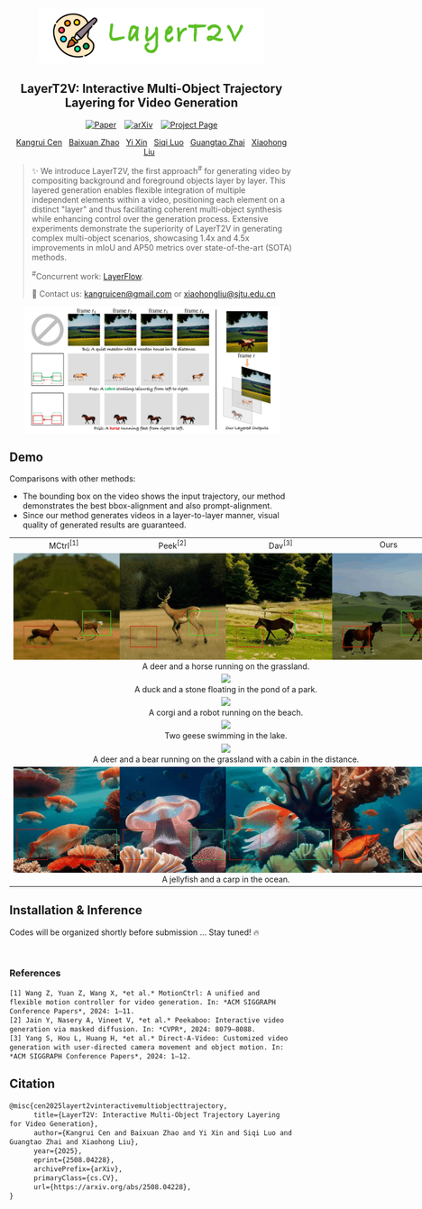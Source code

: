 <p align="center">
  <img src="assets/layert2v-logo.png" height=100>
</p>
<div align="center">

## LayerT2V: Interactive Multi-Object Trajectory Layering for Video Generation

[![Paper](https://img.shields.io/badge/Paper-gray)](https://kr-panghu.github.io/LayerT2V/assets/pdf/LayerT2V.pdf) &ensp; [![arXiv](https://img.shields.io/badge/arXiv-red)](https://arxiv.org/abs/2508.04228) &ensp; [![Project Page](https://img.shields.io/badge/Project%20Page-green
)](https://kr-panghu.github.io/LayerT2V/)

</div>

<p align="center">
<span class="author-block">
  <a href="https://kr-panghu.github.io/">Kangrui Cen</a>&nbsp&nbsp</span>
<span class="author-block">
  <a href="https://scholar.google.com/citations?user=i46wdAUAAAAJ&hl=zh-CN">Baixuan Zhao</a>&nbsp&nbsp</span>
<span class="author-block">
  <a href="https://synbol.github.io/">Yi Xin</a>&nbsp&nbsp</span>
<span class="author-block">
  <a href="https://scholar.google.com/citations?hl=en&user=_Cwn43wAAAAJ">Siqi Luo</a>&nbsp&nbsp</span>
<span class="author-block">
  <a href="https://scholar.google.com/citations?user=E6zbSYgAAAAJ&hl=en">Guangtao Zhai</a>&nbsp&nbsp</span>
<span class="author-block">
  <a href="https://jhc.sjtu.edu.cn/~xiaohongliu/">Xiaohong Liu</a>&nbsp&nbsp</span>
</p>


> ✨ We introduce LayerT2V, the first approach<sup>#</sup>  for generating video by compositing background and foreground objects layer by layer. This layered generation enables flexible integration of multiple independent elements within a video, positioning each element on a distinct "layer" and thus facilitating coherent multi-object synthesis while enhancing control over the generation process. Extensive experiments demonstrate the superiority of LayerT2V in generating complex multi-object scenarios, showcasing 1.4x and 4.5x improvements in mIoU and AP50 metrics over state-of-the-art (SOTA) methods.
>
> <sup>#</sup>Concurrent work: [LayerFlow](https://github.com/SihuiJi/LayerFlow).
> 
> 📧 Contact us: kangruicen@gmail.com or xiaohongliu@sjtu.edu.cn


<img src="./assets/layer-gen.png"
      alt="CIPT2V Pipeline Diagram"
      style="max-width: 90%; height: auto; display: block; margin: 0 auto 30px;">

## Demo

Comparisons with other methods:

* The bounding box on the video shows the input trajectory, our method demonstrates the best bbox-alignment and also prompt-alignment.
* Since our method generates videos in a layer-to-layer manner, visual quality of generated results are guaranteed.

<table align="center" style="width:768px;">
  <!-- 方法标签 -->
  <tr>
    <td align="center" width="192">MCtrl<sup>[1]</sup></td>
    <td align="center" width="192">Peek<sup>[2]</sup></td>
    <td align="center" width="192">Dav<sup>[3]</sup></td>
    <td align="center" width="192">Ours</td>
  </tr>

  <!-- deer-horse-grassland -->
  <tr>
    <td colspan="4" align="center">
      <img src="./assets/demo/deer-horse-grassland-row.gif"/><br/>
      A deer and a horse running on the grassland.
    </td>
  </tr>

  <!-- duck-stone -->
  <tr>
    <td colspan="4" align="center">
      <img src="./assets/demo/duck-stone-row.gif"/><br/>
      A duck and a stone floating in the pond of a park.
    </td>
  </tr>

  <!-- robot-corgi-beach -->
  <tr>
    <td colspan="4" align="center">
      <img src="./assets/demo/robot-corgi-beach-row.gif"/><br/>
      A corgi and a robot running on the beach.
    </td>
  </tr>

  <!-- two-geese -->
  <tr>
    <td colspan="4" align="center">
      <img src="./assets/demo/two-geese-row.gif"/><br/>
      Two geese swimming in the lake.
    </td>
  </tr>

  <!-- deer-bear-cabin -->
  <tr>
    <td colspan="4" align="center">
      <img src="./assets/demo/deer-bear-cabin-row.gif"/><br/>
      A deer and a bear running on the grassland with a cabin in the distance.
    </td>
  </tr>

  <!-- jellyfish-carp -->
  <tr>
    <td colspan="4" align="center">
      <img src="./assets/demo/jellyfish-carp-row.gif"/><br/>
      A jellyfish and a carp in the ocean.
    </td>
  </tr>
</table>






## Installation & Inference

<p>Codes will be organized shortly before submission ... Stay tuned! 🔥</p>


<br>


### References

~~~
[1] Wang Z, Yuan Z, Wang X, *et al.* MotionCtrl: A unified and flexible motion controller for video generation. In: *ACM SIGGRAPH Conference Papers*, 2024: 1–11.  
[2] Jain Y, Nasery A, Vineet V, *et al.* Peekaboo: Interactive video generation via masked diffusion. In: *CVPR*, 2024: 8079–8088.  
[3] Yang S, Hou L, Huang H, *et al.* Direct-A-Video: Customized video generation with user-directed camera movement and object motion. In: *ACM SIGGRAPH Conference Papers*, 2024: 1–12.
~~~


## Citation <a name="cite"></a>
```
@misc{cen2025layert2vinteractivemultiobjecttrajectory,
      title={LayerT2V: Interactive Multi-Object Trajectory Layering for Video Generation}, 
      author={Kangrui Cen and Baixuan Zhao and Yi Xin and Siqi Luo and Guangtao Zhai and Xiaohong Liu},
      year={2025},
      eprint={2508.04228},
      archivePrefix={arXiv},
      primaryClass={cs.CV},
      url={https://arxiv.org/abs/2508.04228}, 
}
```